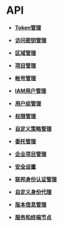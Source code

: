 # API<a name="iam_20_0000"></a>

-   **[Token管理](Token管理.md)**  

-   **[访问密钥管理](访问密钥管理.md)**  

-   **[区域管理](区域管理.md)**  

-   **[项目管理](项目管理.md)**  

-   **[帐号管理](帐号管理.md)**  

-   **[IAM用户管理](IAM用户管理.md)**  

-   **[用户组管理](用户组管理.md)**  

-   **[权限管理](权限管理.md)**  

-   **[自定义策略管理](自定义策略管理.md)**  

-   **[委托管理](委托管理.md)**  

-   **[企业项目管理](企业项目管理.md)**  

-   **[安全设置](安全设置.md)**  

-   **[联邦身份认证管理](联邦身份认证管理.md)**  

-   **[自定义身份代理](自定义身份代理.md)**  

-   **[版本信息管理](版本信息管理.md)**  

-   **[服务和终端节点](服务和终端节点.md)**  


